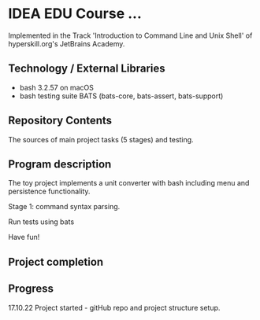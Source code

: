 # IDEA EDU Course ...

Implemented in the Track 'Introduction to Command Line and Unix Shell' of hyperskill.org's JetBrains Academy.

## Technology / External Libraries

- bash 3.2.57 on macOS
- bash testing suite BATS (bats-core, bats-assert, bats-support)

## Repository Contents

The sources of main project tasks (5 stages) and testing.

## Program description

The toy project implements a unit converter with bash including menu and persistence functionality.

Stage 1: command syntax parsing.

Run tests using bats

Have fun!

## Project completion

[//]: # (Project was completed on 20.09.22.)

## Progress

17.10.22 Project started - gitHub repo and project structure setup.
